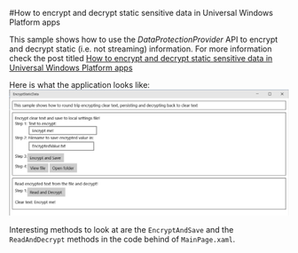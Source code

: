 #How to encrypt and decrypt static sensitive data in Universal Windows Platform apps

This sample shows how to use the *DataProtectionProvider* API to encrypt and decrypt static (i.e. not streaming) information. For more information check the post titled [How to encrypt and decrypt static sensitive data in Universal Windows Platform apps](http://lukkhacoder.com/2015/07/13/how-to-encrypt-and-decrypt-static-sensitive-data-in-universal-windows-platform-apps/)

Here is what the application looks like:
![Application screen shot](https://github.com/lukkhacoder/Windows-Universal-Samples/blob/master/EncryptStaticData/EncryptStaticData.png "Application view")

Interesting methods to look at are the `EncryptAndSave` and the `ReadAndDecrypt` methods in the code behind of `MainPage.xaml`.

